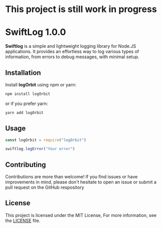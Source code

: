 # This project is still work in progress

# SwiftLog 1.0.0

**Swiftlog** is a simple and lightweight logging library for Node.JS applications. It provides an effortless way to log various types of information, from errors to debug messages, with minimal setup.

## Installation

Install **logOrbit** using npm or yarn:

```sh
npm install logOrbit
```

or if you prefer yarn:

```sh
yarn add logOrbit
```

## Usage

```javascript
const logOrbit = require("logOrbit")

swiftlog.logError("Your error")
```

## Contributing
Contributions are more than welcome! If you find issues or have improvements in mind, please don't hesitate to open an issue or submit a pull request on the GitHub respository

## License 
This project is licensed under the MIT License, For more information, see the [LICENSE](https://github.com/FightlolYes/swiftlog/blob/main/LICENSE) file.

